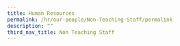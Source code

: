 ```yaml
---
title: Human Resources
permalink: /hr/our-people/Non-Teaching-Staff/permalink
description: ""
third_nav_title: Non Teaching Staff
---
```

